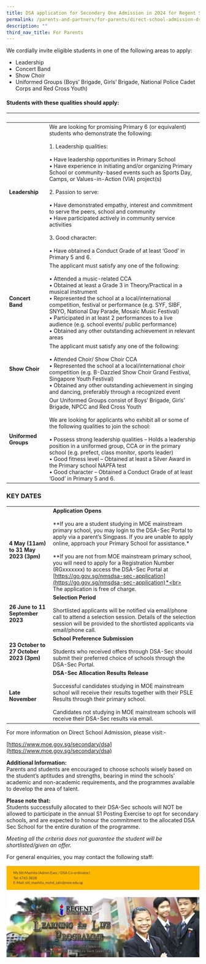 ```yaml
---
title: DSA application for Secondary One Admission in 2024 for Regent Secondary School
permalink: /parents-and-partners/for-parents/direct-school-admission-dsa-2024/
description: ""
third_nav_title: For Parents
---
```

We cordially invite eligible students in one of the following areas to apply:

*   Leadership
*   Concert Band
*   Show Choir
*   Uniformed Groups (Boys’ Brigade, Girls’ Brigade, National Police Cadet Corps and Red Cross Youth)

#### Students with these qualities should apply:

| &nbsp; | &nbsp; |
| --- | --- |
| **Leadership** | We are looking for promising Primary 6 (or equivalent) students who demonstrate the following: <br><br>1\. Leadership qualities: <br><br> • Have leadership opportunities in Primary School<br>• Have experience in initiating and/or organizing Primary School or community-based events such as Sports Day, Camps, or Values-in-Action (VIA) project(s)<br><br>2\. Passion to serve: <br><br>• Have demonstrated empathy, interest and commitment to serve the peers, school and community <br>• Have participated actively in community service activities <br><br>3\. Good character:<br><br>• Have obtained a Conduct Grade of at least ‘Good’ in Primary 5 and 6.
| **Concert Band** | The applicant must satisfy any one of the following:<br><br>• Attended a music-related CCA<br>• Obtained at least a Grade 3 in Theory/Practical in a musical instrument<br>• Represented the school at a local/international competition, festival or performance (e.g. SYF, SIBF, SNYO, National Day Parade, Mosaic Music Festival)<br>• Participated in at least 2 performances to a live audience (e.g. school events/ public performance)<br>• Obtained any other outstanding achievement in relevant areas  |
| **Show Choir** | The applicant must satisfy any one of the following:<br><br>• Attended Choir/ Show Choir CCA<br>• Represented the school at a local/international choir competition (e.g. B-Dazzled Show Choir Grand Festival, Singapore Youth Festival)<br>• Obtained any other outstanding achievement in singing and dancing, preferably through a recognized event |
| **Uniformed Groups** | Our Uniformed Groups consist of Boys’ Brigade, Girls’ Brigade, NPCC and Red Cross Youth<br><br>We are looking for applicants who exhibit all or some of the following qualities to join the school:<br><br>• Possess strong leadership qualities – Holds a leadership position in a uniformed group, CCA or in the primary school (e.g. prefect, class monitor, sports leader)<br>• Good fitness level – Obtained at least a Silver Award in the Primary school NAPFA test<br>• Good character – Obtained a Conduct Grade of at least ‘Good’ in Primary 5 and 6. |

### **KEY DATES**

|  |  |
| -------- | -------- |
| **4 May (11am) to 31 May 2023 (3pm)**  | **Application Opens**<br><br>**If you are a student studying in MOE mainstream primary school, you may login to the DSA-Sec Portal to apply via a parent’s Singpass. If you are unable to apply online, approach your Primary School for assistance.*<br><br>**If you are not from MOE mainstream primary school, you will need to apply for a Registration Number (RGxxxxxxx) to access the DSA-Sec Portal at [https://go.gov.sg/nmsdsa-sec-application](https://go.gov.sg/nmsdsa-sec-application)*<br><br>The application is free of charge.     |
| **26 June to 11 September 2023**  | **Selection Period**<br><br>Shortlisted applicants will be notified via email/phone call to attend a selection session. Details of the selection session will be provided to the shortlisted applicants via email/phone call. |
| **23 October to 27 October 2023 (3pm)**  | **School Preference Submission**<br><br>Students who received offers through DSA-Sec should submit their preferred choice of schools through the DSA-Sec Portal.  |
| **Late November** | **DSA-Sec Allocation Results Release**<br><br>Successful candidates studying in MOE mainstream school will receive their results together with their PSLE Results through their primary school.<br><br>Candidates not studying in MOE mainstream schools will receive their DSA-Sec results via email. |

For more information on Direct School Admission, please visit:-  
  
[https://www.moe.gov.sg/secondary/dsa](https://www.moe.gov.sg/secondary/dsa)

**Additional Information:**  
Parents and students are encouraged to choose schools wisely based on the student’s aptitudes and strengths, bearing in mind the schools’ academic and non-academic requirements, and the programmes available to develop the area of talent.

**Please note that:**  
Students successfully allocated to their DSA-Sec schools&nbsp;will NOT be allowed to participate in the annual S1 Posting Exercise to opt for secondary schools, and are expected to honour the commitment to the allocated DSA Sec School for the entire duration of the programme.&nbsp;

_Meeting all the criteria does not guarantee the student will be shortlisted/given an offer._

For general enquiries, you may contact the following staff:

![](/images/dsa2024.jpg)